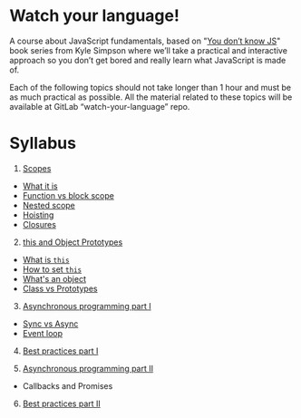 # Watch your language!

A course about JavaScript fundamentals, based on "[You don’t know JS](https://github.com/getify/You-Dont-Know-JS)" book series from Kyle Simpson where we’ll take a practical and interactive approach so you don’t get bored and really learn what JavaScript is made of.

Each of the following topics should not take longer than 1 hour and must be as much practical as possible. All the material related to these topics will be available at GitLab “watch-your-language” repo.

# Syllabus

1. [Scopes](http://172.25.1.187/learn-peer-to-peer/watch-your-language/wikis/scopes)
 * [What it is](http://172.25.1.187/learn-peer-to-peer/watch-your-language/wikis/scopes#what-it-is)
 * [Function vs block scope](http://172.25.1.187/learn-peer-to-peer/watch-your-language/wikis/scopes#local-scope)
 * [Nested scope](http://172.25.1.187/learn-peer-to-peer/watch-your-language/wikis/scopes#nested-scope)
 * [Hoisting](http://172.25.1.187/learn-peer-to-peer/watch-your-language/wikis/scopes#hoisting)
 * [Closures](http://172.25.1.187/learn-peer-to-peer/watch-your-language/wikis/scopes#closures)
 
2. [this and Object Prototypes](http://172.25.1.187/learn-peer-to-peer/watch-your-language/wikis/this-and-object-prototypes)
 * [What is `this`](http://172.25.1.187/learn-peer-to-peer/watch-your-language/wikis/this-and-object-prototypes#what-is-this)
 * [How to set `this`](http://172.25.1.187/learn-peer-to-peer/watch-your-language/wikis/this-and-object-prototypes#how-to-set-this)
 * [What's an object](http://172.25.1.187/learn-peer-to-peer/watch-your-language/wikis/this-and-object-prototypes#whats-an-object)
 * [Class vs Prototypes](http://172.25.1.187/learn-peer-to-peer/watch-your-language/wikis/this-and-object-prototypes#class-vs-prototypes)
            	
3. [Asynchronous programming part I](http://172.25.1.187/learn-peer-to-peer/watch-your-language/wikis/async)
 * [Sync vs Async](http://172.25.1.187/learn-peer-to-peer/watch-your-language/wikis/async#sync-vs-async)
 * [Event loop](http://172.25.1.187/learn-peer-to-peer/watch-your-language/wikis/async#event-loop)

4. [Best practices part I](http://172.25.1.187/learn-peer-to-peer/watch-your-language/wikis/best-practices)

5. [Asynchronous programming part II](http://172.25.1.187/learn-peer-to-peer/watch-your-language/wikis/async)
 * Callbacks and Promises

6. [Best practices part II](http://172.25.1.187/learn-peer-to-peer/watch-your-language/wikis/best-practices)

 
